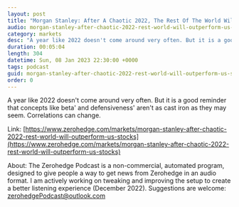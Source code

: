 ```yaml
---
layout: post
title: "Morgan Stanley: After A Chaotic 2022, The Rest Of The World Will Outperform US Stocks"
audio: morgan-stanley-after-chaotic-2022-rest-world-will-outperform-us-stocks-0
category: markets
desc: "A year like 2022 doesn't come around very often. But it is a good reminder that concepts like beta' and defensiveness' aren't as cast iron as they may seem. Correlations can change."
duration: 00:05:04
length: 304
datetime: Sun, 08 Jan 2023 22:30:00 +0000
tags: podcast
guid: morgan-stanley-after-chaotic-2022-rest-world-will-outperform-us-stocks-0
order: 0
---
```

A year like 2022 doesn't come around very often. But it is a good reminder that concepts like beta' and defensiveness' aren't as cast iron as they may seem. Correlations can change.

Link: [https://www.zerohedge.com/markets/morgan-stanley-after-chaotic-2022-rest-world-will-outperform-us-stocks](https://www.zerohedge.com/markets/morgan-stanley-after-chaotic-2022-rest-world-will-outperform-us-stocks)

About: The Zerohedge Podcast is a non-commercial, automated program, designed to give people a way to get news from Zerohedge in an audio format.  I am actively working on tweaking and improving the setup to create a better listening experience (December 2022).  Suggestions are welcome: [zerohedgePodcast@outlook.com](mailto:zerohedgePodcast@outlook.com)